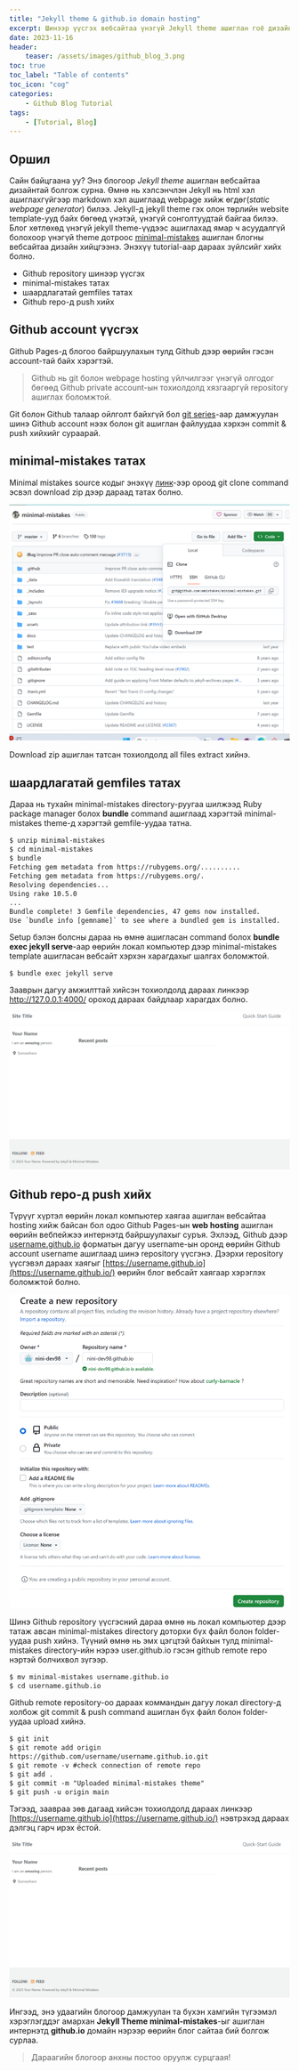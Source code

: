 ```yaml
---
title: "Jekyll theme & github.io domain hosting"
excerpt: Шинээр үүсгэх вебсайтаа үнэгүй Jekyll theme ашиглан гоё дизайнтай болгоцгооё. Мөнхүү hosting хийхдээ github.io домайн ашиглахын тулд Githup repo-д push хийж сурцгаая!
date: 2023-11-16
header:
    teaser: /assets/images/github_blog_3.png
toc: true
toc_label: "Table of contents"
toc_icon: "cog"
categories:
    - Github Blog Tutorial
tags:
    - [Tutorial, Blog]
---
```


## Оршил
Сайн байцгаана уу? Энэ блогоор *Jekyll theme* ашиглан вебсайтаа дизайнтай болгож сурна. Өмнө нь хэлсэнчлэн Jekyll нь html хэл ашиглахгүйгээр markdown хэл ашиглаад webpage хийж өгдөг(*static webpage generator*) билээ. Jekyll-д jekyll theme гэх олон төрлийн website template-ууд байх бөгөөд үнэтэй, үнэгүй сонголтуудтай байгаа билээ. Блог хөтлөхөд үнэгүй jekyll theme-үүдээс ашиглахад ямар ч асуудалгүй болохоор үнэгүй theme дотроос [minimal-mistakes](https://github.com/mmistakes/minimal-mistakes) ашиглан блогны вебсайтаа дизайн хийцгээнэ. Энэхүү tutorial-аар дараах зүйлсийг хийх болно.
- Github repository шинээр үүсгэх
- minimal-mistakes татах
- шаардлагатай gemfiles татах
- Github repo-д push хийх

## Github account үүсгэх

Github Pages-д блогоо байршуулахын тулд Github дээр өөрийн гэсэн account-тай байх хэрэгтэй. 
> Github нь git болон webpage hosting үйлчилгээг үнэгүй олгодог бөгөөд Github private account-ын тохиолдолд хязгааргүй repository ашиглах боломжтой.  

Git болон Github талаар ойлголт байхгүй бол [git series](https://nini-tech23.github.io/categories/#git-series)-аар дамжуулан шинэ Github account нээх болон git ашиглан файлуудаа хэрхэн commit & push хийхийг сураарай.

## minimal-mistakes татах

Minimal mistakes source кодыг энэхүү [линк](https://github.com/mmistakes/minimal-mistakes)-ээр ороод git clone command эсвэл download zip дээр дараад татах болно.

![cloning theme repo](/assets/images/minmis_clone.png)

Download zip ашиглан татсан тохиолдолд all files extract хийнэ. 

## шаардлагатай gemfiles татах
Дараа нь тухайн minimal-mistakes directory-руугаа шилжээд Ruby package manager болох **bundle** command ашиглаад хэрэгтэй minimal-mistakes theme-д хэрэгтэй gemfile-уудаа татна.

```shell
$ unzip minimal-mistakes
$ cd minimal-mistakes
$ bundle
Fetching gem metadata from https://rubygems.org/..........
Fetching gem metadata from https://rubygems.org/.
Resolving dependencies...
Using rake 10.5.0
...
Bundle complete! 3 Gemfile dependencies, 47 gems now installed.
Use `bundle info [gemname]` to see where a bundled gem is installed.
```

Setup бэлэн болсны дараа нь өмнө ашигласан command болох **bundle exec jekyll serve**-аар өөрийн локал компьютер дээр minimal-mistakes template ашигласан вебсайт хэрхэн харагдахыг шалгах боломжтой.

```shell
$ bundle exec jekyll serve
```

Зааврын дагуу амжилттай хийсэн тохиолдолд дараах линкээр http://127.0.0.1:4000/ ороход дараах байдлаар харагдах болно.

![design of minimal-mistake theme](/assets/images/minmis_look.png)

## Github repo-д push хийх

Түрүүг хүртэл өөрийн локал компьютер хаягаа ашиглан вебсайтаа hosting хийж байсан бол одоо Github Pages-ын **web hosting** ашиглан өөрийн вебпейжээ интернэтд байршуулахыг суръя. Эхлээд, Github дээр [username.github.io](http://username.github.io) форматын дагуу username-ын оронд өөрийн Github account username ашиглаад шинэ repository үүсгэнэ. Дээрхи repository үүсгэвэл дараах хаягыг [https://username.github.io](https://username.github.io/) өөрийн блог вебсайт хаягаар хэрэглэх боломжтой болно.

![blog repo push](/assets/images/blog_repo_push.png)

Шинэ Github repository үүсгэсний дараа өмнө нь локал компьютер дээр татаж авсан minimal-mistakes directory доторхи бүх файл болон folder-уудаа push хийнэ. Түүний өмнө нь эмх цэгцтэй байхын тулд minimal-mistakes directory-ийн нэрээ user.github.io гэсэн github remote repo нэртэй болчихвол зүгээр.

```shell
$ mv minimal-mistakes username.github.io
$ cd username.github.io
```

Github remote repository-оо дараах коммандын дагуу локал directory-д холбож git commit & push command ашиглан бүх файл болон folder-уудаа upload хийнэ.

```shell
$ git init
$ git remote add origin https://github.com/username/username.github.io.git
$ git remote -v #check connection of remote repo
$ git add .
$ git commit -m "Uploaded minimal-mistakes theme"
$ git push -u origin main
```

Тэгээд, заавраа зөв дагаад хийсэн тохиолдолд дараах линкээр [https://username.github.io](https://username.github.io/) нэвтрэхэд дараах дэлгэц гарч ирэх ёстой.

![look of the website](/assets/images/minmis_look.png)

Ингээд, энэ удаагийн блогоор дамжуулан та бүхэн хамгийн түгээмэл хэрэглэгддэг амархан **Jekyll Theme minimal-mistakes**-ыг ашиглан интернэтд **github.io** домайн нэрээр өөрийн блог сайтаа бий болгож сурлаа. 
>Дараагийн блогоор анхны постоо оруулж сурцгаая!